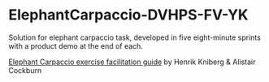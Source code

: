 # ElephantCarpaccio-DVHPS-FV-YK
Solution for elephant carpaccio task, developed in five eight-minute sprints with a product demo at the end of each.

[Elephant Carpaccio exercise facilitation guide](https://docs.google.com/document/d/1TCuuu-8Mm14oxsOnlk8DqfZAA1cvtYu9WGv67Yj_sSk/pub "guide google form link") by Henrik Kniberg & Alistair Cockburn
